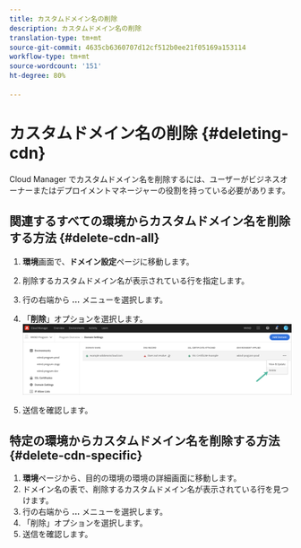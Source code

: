 ```yaml
---
title: カスタムドメイン名の削除
description: カスタムドメイン名の削除
translation-type: tm+mt
source-git-commit: 4635cb6360707d12cf512b0ee21f05169a153114
workflow-type: tm+mt
source-wordcount: '151'
ht-degree: 80%

---
```



# カスタムドメイン名の削除 {#deleting-cdn}

Cloud Manager でカスタムドメイン名を削除するには、ユーザーがビジネスオーナーまたはデプロイメントマネージャーの役割を持っている必要があります。

## 関連するすべての環境からカスタムドメイン名を削除する方法 {#delete-cdn-all}

1. **環境**&#x200B;画面で、**ドメイン設定**&#x200B;ページに移動します。

1. 削除するカスタムドメイン名が表示されている行を指定します。

1. 行の右端から **...** メニューを選択します。

1. 「**削除**」オプションを選択します。
   ![](/help/implementing/cloud-manager/assets/cdn/cdn-delete.png)

1. 送信を確認します。


## 特定の環境からカスタムドメイン名を削除する方法 {#delete-cdn-specific}

1. **環境**&#x200B;ページから、目的の環境の環境の詳細画面に移動します。
1. ドメイン名の表で、削除するカスタムドメイン名が表示されている行を見つけます。
1. 行の右端から **...** メニューを選択します。
1. 「削除」オプションを選択します。
1. 送信を確認します。
